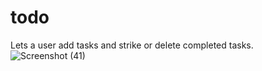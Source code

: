 # todo
Lets a user add tasks and strike or delete completed tasks. 
![Screenshot (41)](https://user-images.githubusercontent.com/76260217/115352543-16f20d80-a1d5-11eb-8a00-2d6105fefeee.png)
